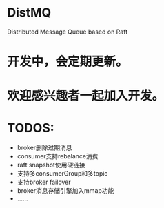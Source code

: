 # DistMQ
Distributed Message Queue based on Raft
# 开发中，会定期更新。
# 欢迎感兴趣者一起加入开发。
# TODOS:
* broker删除过期消息
* consumer支持rebalance消费
* raft snapshot使用硬链接
* 支持多consumerGroup和多topic
* 支持broker failover
* broker消息存储引擎加入mmap功能
* ......
